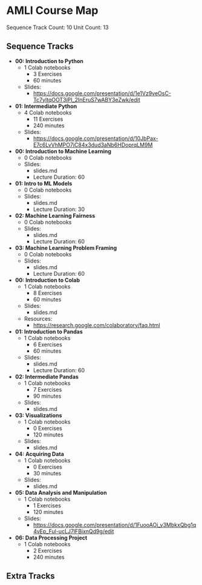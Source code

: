 # AMLI Course Map

Sequence Track Count: 10
Unit Count: 13

## Sequence Tracks
 * **00: Introduction to Python**
   * 1 Colab notebooks
     * 3 Exercises
     * 60 minutes
   * Slides:
     * https://docs.google.com/presentation/d/1e1Vz9veOsC-Tc7yltqOOT3iPI_2InEruS7wABY3eZwk/edit
 * **01: Intermediate Python**
   * 4 Colab notebooks
     * 11 Exercises
     * 240 minutes
   * Slides:
     * https://docs.google.com/presentation/d/10JbPax-E7c6LvVhMPO7jC84x3dud3aNb6HDoprqLM9M
 * **00: Introduction to Machine Learning**
   * 0 Colab notebooks
   * Slides:
     * slides.md
     * Lecture Duration: 60
 * **01: Intro to ML Models**
   * 0 Colab notebooks
   * Slides:
     * slides.md
     * Lecture Duration: 30
 * **02: Machine Learning Fairness**
   * 0 Colab notebooks
   * Slides:
     * slides.md
     * Lecture Duration: 60
 * **03: Machine Learning Problem Framing**
   * 0 Colab notebooks
   * Slides:
     * slides.md
     * Lecture Duration: 60
 * **00: Introduction to Colab**
   * 1 Colab notebooks
     * 8 Exercises
     * 60 minutes
   * Slides:
     * slides.md
   * Resources:
     * https://research.google.com/colaboratory/faq.html
 * **01: Introduction to Pandas**
   * 1 Colab notebooks
     * 6 Exercises
     * 60 minutes
   * Slides:
     * slides.md
     * Lecture Duration: 60
 * **02: Intermediate Pandas**
   * 1 Colab notebooks
     * 7 Exercises
     * 90 minutes
   * Slides:
     * slides.md
 * **03: Visualizations**
   * 1 Colab notebooks
     * 0 Exercises
     * 120 minutes
   * Slides:
     * slides.md
 * **04: Acquiring Data**
   * 1 Colab notebooks
     * 0 Exercises
     * 30 minutes
   * Slides:
     * slides.md
 * **05: Data Analysis and Manipulation**
   * 1 Colab notebooks
     * 1 Exercises
     * 120 minutes
   * Slides:
     * https://docs.google.com/presentation/d/1FuooAOi_v3MbkxQbg1q4vEp_Ful-ucLJ7lFBixnQd9g/edit
 * **06: Data Processing Project**
   * 1 Colab notebooks
     * 2 Exercises
     * 240 minutes
## Extra Tracks
